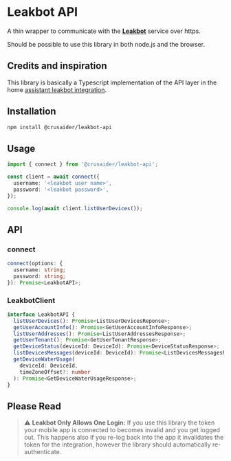 # Leakbot API

A thin wrapper to communicate with the [**Leakbot**](https://leakbot.io/) service over https.

Should be possible to use this library in both node.js and the browser.

## Credits and inspiration

This library is basically a Typescript implementation of the API layer in the home [assistant leakbot integration](https://github.com/sHedC/homeassistant-leakbot).

## Installation

```bash
npm install @crusaider/leakbot-api
```

## Usage

```typescript
import { connect } from '@crusaider/leakbot-api';

const client = await connect({
  username: '<leakbot user name>',
  password: '<leakbot password>',
});

console.log(await client.listUserDevices());
```

## API

### connect

```typescript
connect(options: {
  username: string;
  password: string;
}): Promise<LeakbotAPI>;
```

### LeakbotClient

```typescript
interface LeakbotAPI {
  listUserDevices(): Promise<ListUserDevicesReponse>;
  getUserAccountInfo(): Promise<GetUserAccountInfoResponse>;
  listUserAddresses(): Promise<ListUserAddressesResponse>;
  getUserTenant(): Promise<GetUserTenantResponse>;
  getDeviceStatus(deviceId: DeviceId): Promise<DeviceStatusResponse>;
  listDevicesMessages(deviceId: DeviceId): Promise<ListDevicesMessagesResponse>;
  getDeviceWaterUsage(
    deviceId: DeviceId,
    timeZoneOffset?: number
  ): Promise<GetDeviceWaterUsageResponse>;
}
```

## Please Read

> :warning: **Leakbot Only Allows One Login:** If you use this library the token your mobile app is connected to becomes invalid and you get logged out. This happens also if you re-log back into the app it invalidates the token for the integration, however the library should automatically re-authenticate.

